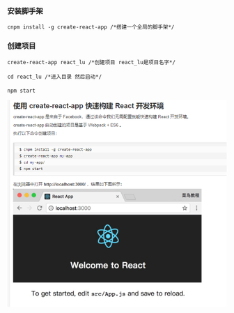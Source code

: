 ### 安装脚手架

```
cnpm install -g create-react-app /*搭建一个全局的脚手架*/
```

### 创建项目
```
create-react-app react_lu /*创建项目 react_lu是项目名字*/

cd react_lu /*进入目录 然后启动*/

npm start
```
![alt 属性文本](./1.png)
